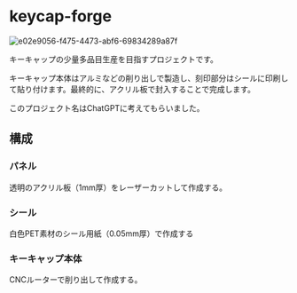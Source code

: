 # keycap-forge

![e02e9056-f475-4473-abf6-69834289a87f](https://user-images.githubusercontent.com/90203406/230790978-02ec495a-d975-47ee-b49a-0181e8302f8d.JPEG)

キーキャップの少量多品目生産を目指すプロジェクトです。

キーキャップ本体はアルミなどの削り出しで製造し、刻印部分はシールに印刷して貼り付けます。最終的に、アクリル板で封入することで完成します。

このプロジェクト名はChatGPTに考えてもらいました。

## 構成

### パネル

透明のアクリル板（1mm厚）をレーザーカットして作成する。

### シール

白色PET素材のシール用紙（0.05mm厚）で作成する

### キーキャップ本体

CNCルーターで削り出して作成する。

